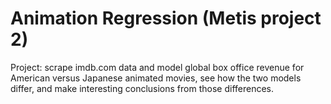 # Animation Regression (Metis project 2)

Project: scrape imdb.com data and model global box office revenue for American versus Japanese animated movies, see how the two models differ, and make interesting conclusions from those differences.

